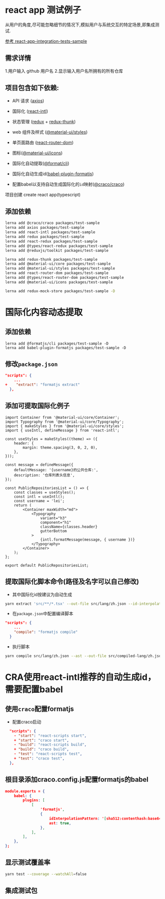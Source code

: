 # react app 测试例子

从用户的角度,尽可能忽略细节的情况下,模拟用户与系统交互的特定场景,即集成测试.

[参考 react-app-integration-tests-sample
](https://github.com/AntonRublev360/react-app-integration-tests-sample/blob/master/package.json)

## 需求详情

1.用户输入 github 用户名 2.显示输入用户名所拥有的所有仓库

## 项目包含如下依赖:

-   API 请求 ([axios](https://github.com/axios/axios))
-   国际化 ([react-intl](https://formatjs.io/docs/react-intl))
-   状态管理 ([redux](https://github.com/reduxjs/redux) + [redux-thunk](https://github.com/reduxjs/redux-thunk))
-   web 组件及样式 ([@material-ui/styles](https://material-ui.com/styles/basics))
-   单页面路由 ([react-router-dom](https://github.com/ReactTraining/react-router/tree/master/packages/react-router-dom))
-   图标([@material-ui/icons](https://material-ui.com/components/material-icons/))


-   国际化自动提取([@format/cli](https://formatjs.io/docs/tooling/cli))
-   国际化自动生成id([babel-plugin-formatjs](https://formatjs.io/docs/getting-started/installation))
-   配置babel以支持自动生成国际化的`id`映射([@craco/craco](https://github.com/gsoft-inc/craco))

项目创建 create react app(typescript)

## 添加依赖

```sh
lerna add @craco/craco packages/test-sample
lerna add axios packages/test-sample
lerna add react-intl packages/test-sample
lerna add redux packages/test-sample
lerna add react-redux packages/test-sample
lerna add @types/react-redux packages/test-sample
lerna add @reduxjs/toolkit packages/test-sample

lerna add redux-thunk packages/test-sample
lerna add @material-ui/core packages/test-sample
lerna add @material-ui/styles packages/test-sample
lerna add react-router-dom packages/test-sample
lerna add @types/react-router-dom packages/test-sample
lerna add @material-ui/icons packages/test-sample

lerna add redux-mock-store packages/test-sample -D
```

# 国际化内容动态提取

## 添加依赖

```
lerna add @formatjs/cli packages/test-sample -D
lerna add babel-plugin-formatjs packages/test-sample -D
```

## 修改`package.json`

```json
"scripts": {
    ...
+    "extract": "formatjs extract"
  },
```

## 添加可提取国际化例子

```
import Container from '@material-ui/core/Container';
import Typography from '@material-ui/core/Typography';
import { makeStyles } from '@material-ui/core/styles';
import { useIntl, defineMessage } from 'react-intl';

const useStyles = makeStyles((theme) => ({
    header: {
        margin: theme.spacing(3, 0, 2, 0),
    },
}));

const message = defineMessage({
    defaultMessage: '{username}的公共仓库:',
    description: '仓库列表头信息',
});

const PublicRepositoriesList = () => {
    const classes = useStyles();
    const intl = useIntl();
    const username = 'lei';
    return (
        <Container maxWidth="md">
            <Typography
                variant="h3"
                component="h1"
                className={classes.header}
                gutterBottom
            >
                {intl.formatMessage(message, { username })}
            </Typography>
        </Container>
    );
};

export default PublicRepositoriesList;

```

## 提取国际化脚本命令(路径及名字可以自己修改)
- 其中国际化id按建议为自动生成
```sh
yarn extract 'src/**/*.tsx' --out-file src/lang/zh.json --id-interpolation-pattern '[sha512:contenthash:base64:6]'
```
- 在`package.json`中配置编译脚本
```json
"scripts": {
    ...
    "compile": "formatjs compile"
  }
```
- 执行脚本
```sh
yarn compile src/lang/zh.json --ast --out-file src/compiled-lang/zh.json
```

# CRA使用react-intl推荐的自动生成id，需要配置babel
## 使用`craco`配置formatjs

- 配置craco启动
```json
  "scripts": {
    - "start": "react-scripts start",
    + "start": "craco start",
    - "build": "react-scripts build",
    + "build": "craco build",
    - "test": "react-scripts test",
    + "test": "craco test",
  },
```

## 根目录添加craco.config.js配置formatjs的babel
```json
module.exports = {
    babel: {
        plugins: [
            [
                'formatjs',
                {
                    idInterpolationPattern: '[sha512:contenthash:base64:6]',
                    ast: true,
                },
            ],
        ],
    },
};

```

## 显示测试覆盖率
```sh
yarn test --coverage --watchAll=false
```

## 集成测试包

```sh

```
